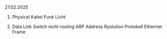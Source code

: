 27.02.2025


1. Physical
    Kabel
    Funk
    Licht

2. Data Link 
    Switch nicht routing 
    ARP Address Ryolution Protokoll
    Ethernet Frame 




